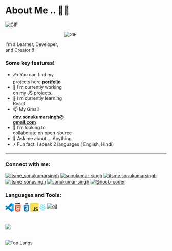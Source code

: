 <h1 align="left">About Me .. ✍🏻</h1> 
<img align="top" alt="GIF" src="https://github.com/me-sonukumar/me-sonuKumar/blob/main/BannerImage.png?raw=true" width="1280"
    height="250" />

<img align="right" alt="GIF" src="https://aster.cloud/wp-content/uploads/2022/11/compiling-code.gif" width="320"
    height="300" />
    <br />


 I'm a Learner, Developer, and Creator !!
<br />
### Some key features!
- ✍ You can find my projects here **[portfolio]**
- 🔭 I’m currently working on my JS projects.
- 🌱 I’m currently learning React
- 📫 My Gmail **dev.sonukumarsingh@gmail.com**
- 👯 I’m looking to collaborate on open-source
- 💬 Ask me about ... Anything
- ⚡ Fun fact: I speak 2 languages ( English, Hindi)


<hr>

<h3 align="left">Connect with me:</h3>

<p align="left">
        <a href="https://instagram.com/itsme_sonukumarsingh" target="blank"><img align="center"
                src="https://raw.githubusercontent.com/rahuldkjain/github-profile-readme-generator/master/src/images/icons/Social/instagram.svg"
                alt="itsme_sonukumarsingh" height="22" width="33" /></a>
         <a href="https://linkedin.com/in/sonukumar-singh" target="blank"><img align="center"
                src="https://raw.githubusercontent.com/rahuldkjain/github-profile-readme-generator/master/src/images/icons/Social/linked-in-alt.svg"
                alt="sonukumar-singh" height="22" width="33" /></a>
         <a href="https://fb.com/itsme.sonukumarsingh" target="blank"><img align="center"
                src="https://raw.githubusercontent.com/rahuldkjain/github-profile-readme-generator/master/src/images/icons/Social/facebook.svg"
                alt="itsme.sonukumarsingh" height="22" width="33" /></a>
         <a href="https://twitter.com/itsme_sonusingh" target="blank"><img align="center"
                src="https://raw.githubusercontent.com/rahuldkjain/github-profile-readme-generator/master/src/images/icons/Social/twitter.svg"
                alt="itsme_sonusingh" height="22" width="33" /></a>
        <a href="https://codepen.io/sonukumar-singh" target="blank"><img align="center"
                src="https://raw.githubusercontent.com/rahuldkjain/github-profile-readme-generator/master/src/images/icons/Social/codepen.svg"
                alt="sonukumar-singh" height="22" width="33" /></a>                
        <a href="https://www.youtube.com/@frontend_insider/" target="blank"><img align="center"
                src="https://raw.githubusercontent.com/rahuldkjain/github-profile-readme-generator/master/src/images/icons/Social/youtube.svg"
                alt="@noob-coder" height="30" width="33" /></a>
    </p>

### Languages and Tools:
[<img align="left" alt="Visual Studio Code" width="26px"
    src="https://raw.githubusercontent.com/github/explore/80688e429a7d4ef2fca1e82350fe8e3517d3494d/topics/visual-studio-code/visual-studio-code.png" />][youtube]
[<img align="left" alt="HTML5" width="26px"
    src="https://raw.githubusercontent.com/github/explore/80688e429a7d4ef2fca1e82350fe8e3517d3494d/topics/html/html.png" />][youtube]
[<img align="left" alt="CSS3" width="26px"
    src="https://raw.githubusercontent.com/github/explore/80688e429a7d4ef2fca1e82350fe8e3517d3494d/topics/css/css.png" />][youtube]
[<img align="left" alt="JavaScript" width="26px"
    src="https://raw.githubusercontent.com/github/explore/80688e429a7d4ef2fca1e82350fe8e3517d3494d/topics/javascript/javascript.png" />][youtube]
[<img align="left" alt="React" width="26px"
    src="https://raw.githubusercontent.com/github/explore/80688e429a7d4ef2fca1e82350fe8e3517d3494d/topics/react/react.png" />][youtube]
<p align="left"> <a href="https://git-scm.com/" target="_blank" rel="noreferrer"> <img
                src="https://www.vectorlogo.zone/logos/git-scm/git-scm-icon.svg" alt="git" width="33" height="25" />
        </a>
    </p>
<br />
<br />


<picture>
  <source
    srcset="https://github-readme-stats.vercel.app/api?username=me-sonukumar&show_icons=true&theme=dark"
    media="(prefers-color-scheme: dark)"
  />
  <source
    srcset="https://github-readme-stats.vercel.app/api?username=me-sonukumar&show_icons=true"
    media="(prefers-color-scheme: light), (prefers-color-scheme: no-preference)"
  />
  <img src="https://github-readme-stats.vercel.app/api?username=me-sonukumar&show_icons=true" />
</picture>
<br />
<br />

![Top Langs](https://github-readme-stats.vercel.app/api/top-langs/?username=me-sonukumar&size_weight=0.5&count_weight=0.5&theme=dark)


[youtube]: https://www.youtube.com/@frontend_insider/
[instagram]: https://www.instagram.com/itsme_noobcoder/
[linkedin]: https://www.linkedin.com/in/sonukumar-singh/
[portfolio]: https://www.thecoding.co.in/
[GitHub]: https://github.com/Sonukumar-singh
[image]: https://user-images.githubusercontent.com/84267922/213877203-c0ad0de0-ad39-4484-9ad7-14b176704930.png
[banner-image]: https://user-images.githubusercontent.com/84267922/213926374-5d4a8d80-36df-4be4-b03a-fbd7c0e5ec35.png
